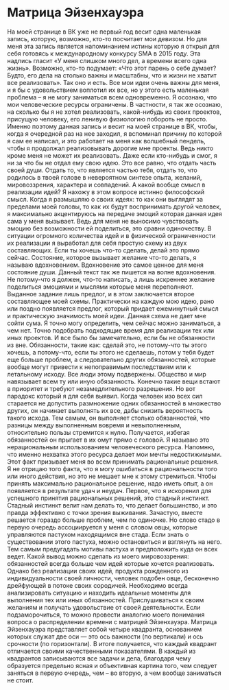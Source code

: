 # Матрица Эйзенхауэра
  На моей странице в ВК уже не первый год весит одна маленькая запись, которую, возможно, кто-то посчитает мои девизом. Но для меня эта запись является напоминанием истины которую я открыл для себя готовясь к международному конкурсу SMA в 2015 году. Эта надпись гласит «У меня слишком много дел, а времени всего одна жизнь». Возможно, кто-то подумает: «Что этот парень о себе думает? Будто, его дела на столько важны и масштабны, что и жизни не хватит все реализовать». Так оно и есть. Все мои идеи очень важны для меня, и я бы с удовольствием воплотил их все, но у этого есть маленькая проблема – я не могу заниматься всем одновременно. Я осознаю, что мои человеческие ресурсы ограничены. В частности, я так же осознаю, на сколько бы я не хотел реализовать, какой-нибудь из своих проектов, присущую человеку, его ленивую физиологию побороть не просто. Именно поэтому данная запись и весит на моей странице в ВК, чтобы, когда я очередной раз на нее заходил, я вспоминал причину по которой я сам ее написал, и это работает на меня как волшебный пендель, чтобы я продолжал реализовывать дорогие мне проекты. Ведь никто кроме меня не может их реализовать. Даже если кто-нибудь и смог, я ни за что бы не отдал ему свою идею. Это все равно, что отдать часть своей души. Отдать то, что является частью тебя, отдать то, что родилось в твоей голове в невероятном синтезе опыта, желаний, мировоззрения, характера и совпадений.
  А какой вообще смысл в реализации идей? Я нахожу в этом вопросе истинно философский смысл. Когда я размышляю о своих идеях: то как они выглядят за пределами моей головы, то как их будут воспринимать другой человек, я максимально акцентируюсь на передаче эмоций которая данная идея сама у меня вызывает. Ведь для меня не выносимо чувствовать эмоцию без возможности ей поделиться, это сравни одиночеству.
  В ситуации огромного количества идей и в физической ограниченности их реализации я выработал для себя простую схему из двух составляющих. Если ты хочешь что-то сделать, делай это прямо сейчас. Состояние, которое вызывает желание что-то делать, я называю вдохновением. Вдохновение это самое ценное для меня состояние души. Данный текст так же пишется на волне вдохновения. Не потому-что я должен, что-то написать, а лишь искреннее желание поделиться эмоциями и мыслями которые меня переполняют. Выданное задание лишь предлог, и в этом заключается второе составляющее моей схемы. Практически на каждую мою идею, рано или поздно появляется предлог, который придает ежеминутный смысл и практическую значимость моей идеи.
  Данная схема не дает мне сойти сума. Я точно могу определить, чем сейчас можно заниматься, а чем нет. Точно подобрать подходящие время для реализации тех или иных проектов. И все было бы замечательно, если бы не обязанности из вне. Обязанности, такие как: сделай это, не потому-что ты этого хочешь, а потому-что, если ты этого не сделаешь, потом у тебя будет еще больше проблем, а следовательно других обязанностей, которые вообще могут привести к непоправимым последствиям или к летальному исходу. Все люди этому подвержены. Общество и мир навязывает всем ту или иную обязанность. Конечно такие вещи встают в приоритет и требуют незамедлительного разрешения.
  Но вот парадокс который я для себя выявил. Когда человек изо всех сил старается не допустить размножение одних обязанностей в множество других, он начинает выполнять их все, дабы снизить вероятность такого исхода. Тем самым, он выполняет столько обязанностей, что разницы между выполненным вовремя и невыполненным, относительно пользы стремится к нулю. Получается, избегая обязанностей он прыгает в их омут прямо с головой. Я называю это нерациональным использованием человеческого ресурса. Напомню, что именно нехватка этого ресурса делает мои мечты недостижимыми. Этот факт призывает меня во всем принимать рациональные решения. Я не отрицаю того факта, что я могу ошибаться в рациональности того или иного действия, но это не мешает мне к этому стремиться. Чтобы принять максимально рациональное решение, надо иметь опыт, а он появляется в результате удач и неудач.
  Первое, что я искоренил для успешного принятия рациональных решений, это стадный инстинкт. Стадный инстинкт велит нам делать то, что делает большинство, и это правда эффективно с точки зрения выживания. Зачастую, вместе решается гораздо больше проблем, чем по одиночке. Но слово стадо в первую очередь ассоциируется у меня с словом овцы, которые управляются пастухом находящимся вне стада. Если знать о существовании этого пастуха, можно остановиться и взглянуть на него. Тем самым предугадать мотивы пастуха и предположить куда он всех ведет.
  Какой вывод можно сделать из моего мировоззрения: обязанностей всегда больше чем идей которые хочется реализовать. Однако без реализации своих идей, продукта рожденного из индивидуальности своей личности, человек подобен овце, бесконечно дрейфующей в потоке своих сородичей. Необходимо всегда анализировать ситуацию и находить идеальные моменты для выполнения тех или иных обязанностей. Прислушиваться к своим желаниям и получать удовольствие от своей деятельности.
  Если подзаморочиться, то можно провести аналогию моего понимания вопроса о распределении времени с матрицей Эйзенхауэра. Матрица Эйзенхауэра представляет собой четыре квадранта, основанием которых служат две оси — это ось важности (по вертикали) и ось срочности (по горизонтали). В итоге получается, что каждый квадрант отличается своими качественными показателями. В каждый из квадрантов записываются все задачи и дела, благодаря чему образуется предельно ясная и объективная картина того, чем следует заняться в первую очередь, чем – во вторую, а чем вообще заниматься не стоит.
